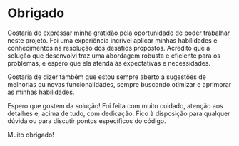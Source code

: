 # Obrigado

Gostaria de expressar minha gratidão pela oportunidade de poder trabalhar neste projeto. Foi uma experiência incrível aplicar minhas habilidades e conhecimentos na resolução dos desafios propostos. Acredito que a solução que desenvolvi traz uma abordagem robusta e eficiente para os problemas, e espero que ela atenda às expectativas e necessidades.

Gostaria de dizer também que estou sempre aberto a sugestões de melhorias ou novas funcionalidades, sempre buscando otimizar e aprimorar as minhas habilidades.

Espero que gostem da solução! Foi feita com muito cuidado, atenção aos detalhes e, acima de tudo, com dedicação. Fico à disposição para qualquer dúvida ou para discutir pontos específicos do código.

Muito obrigado!
